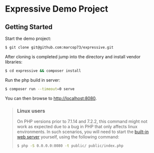 # Expressive Demo Project


## Getting Started

Start the demo project:

```bash
$ git clone git@github.com:marcop73/expressive.git
```

After cloning is completed jump into the directory and install vendor libraries:

```bash
$ cd expressive && composer install
```

Run the php build in server:
```bash
$ composer run --timeout=0 serve
```

You can then browse to [http://localhost:8080](http://localhost:8080).

> ### Linux users
>
> On PHP versions prior to 7.1.14 and 7.2.2, this command might not work as
> expected due to a bug in PHP that only affects linux environments. In such
> scenarios, you will need to start the [built-in web
> server](http://php.net/manual/en/features.commandline.webserver.php) yourself,
> using the following command:
>
> ```bash
> $ php -S 0.0.0.0:8080 -t public/ public/index.php
> ```
